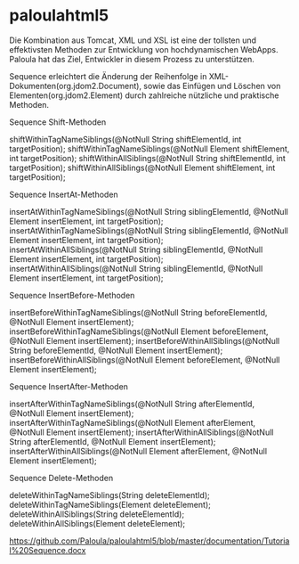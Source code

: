 # paloulahtml5
Die Kombination aus Tomcat, XML und XSL ist eine der tollsten und effektivsten Methoden zur Entwicklung von hochdynamischen WebApps. Paloula hat das Ziel, Entwickler in diesem Prozess zu unterstützen.

Sequence erleichtert die Änderung der Reihenfolge in XML-Dokumenten(org.jdom2.Document), sowie das Einfügen und Löschen von Elementen(org.jdom2.Element) durch zahlreiche nützliche und praktische Methoden.

Sequence Shift-Methoden

shiftWithinTagNameSiblings(@NotNull String shiftElementId, int targetPosition);
shiftWithinTagNameSiblings(@NotNull Element shiftElement, int targetPosition);
shiftWithinAllSiblings(@NotNull String shiftElementId, int targetPosition);
shiftWithinAllSiblings(@NotNull Element shiftElement, int targetPosition);

Sequence InsertAt-Methoden

insertAtWithinTagNameSiblings(@NotNull String siblingElementId, @NotNull Element insertElement, int targetPosition);
insertAtWithinTagNameSiblings(@NotNull String siblingElementId, @NotNull Element insertElement, int targetPosition);
insertAtWithinAllSiblings(@NotNull String siblingElementId, @NotNull Element insertElement, int targetPosition);
insertAtWithinAllSiblings(@NotNull String siblingElementId, @NotNull Element insertElement, int targetPosition);

Sequence InsertBefore-Methoden

insertBeforeWithinTagNameSiblings(@NotNull String beforeElementId, @NotNull Element insertElement);
insertBeforeWithinTagNameSiblings(@NotNull Element beforeElement, @NotNull Element insertElement);
insertBeforeWithinAllSiblings(@NotNull String beforeElementId, @NotNull Element insertElement);
insertBeforeWithinAllSiblings(@NotNull Element beforeElement, @NotNull Element insertElement);

Sequence InsertAfter-Methoden

insertAfterWithinTagNameSiblings(@NotNull String afterElementId, @NotNull Element insertElement);
insertAfterWithinTagNameSiblings(@NotNull Element afterElement, @NotNull Element insertElement);
insertAfterWithinAllSiblings(@NotNull String afterElementId, @NotNull Element insertElement);
insertAfterWithinAllSiblings(@NotNull Element afterElement, @NotNull Element insertElement);

Sequence Delete-Methoden

deleteWithinTagNameSiblings(String deleteElementId);
deleteWithinTagNameSiblings(Element deleteElement);
deleteWithinAllSiblings(String deleteElementId);
deleteWithinAllSiblings(Element deleteElement);


https://github.com/Paloula/paloulahtml5/blob/master/documentation/Tutorial%20Sequence.docx
